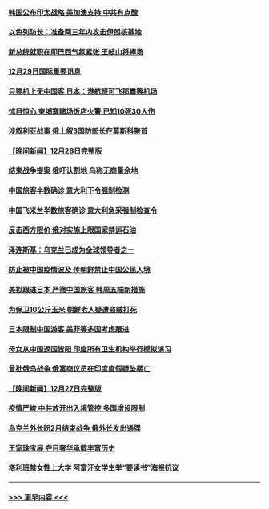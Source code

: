 #### [韩国公布印太战略 美加澳支持 中共有点酸](../pages/prog202/a103609686.md?t=12300043) 
#### [以色列防长：准备两三年内攻击伊朗核基地](../pages/prog202/a103609691.md?t=12300043) 
#### [新总统就职在即巴西气氛紧张 王岐山将捧场](../pages/prog202/a103609678.md?t=12300043) 
#### [12月29日国际重要讯息](../pages/prog202/a103609701.md?t=12300043) 
#### [只要机上无中国客 日本：港航班可飞那霸等机场](../pages/prog202/a103609603.md?t=12300043) 
#### [怵目惊心 柬埔寨赌场饭店火警 已知10死30人伤](../pages/prog202/a103609529.md?t=12300043) 
#### [涉叙利亚战事 俄土叙3国防部长在莫斯科聚首](../pages/prog202/a103609513.md?t=12300043) 
#### [【晚间新闻】12月28日完整版](../pages/prog202/a103609355.md?t=12300043) 
#### [结束战争提案 俄吁认割地 乌称无商量余地](../pages/prog202/a103609485.md?t=12300043) 
#### [中国旅客半数确诊 意大利下令强制检测](../pages/prog202/a103609451.md?t=12300043) 
#### [中国飞米兰半数旅客确诊 意大利急采强制检查令](../pages/prog202/a103609390.md?t=12300043) 
#### [反击西方限价 俄对实施上限国家禁运石油](../pages/prog202/a103609259.md?t=12300043) 
#### [泽连斯基：乌克兰已成为全球领导者之一](../pages/prog202/a103609255.md?t=12300043) 
#### [防止被中国疫情波及 传朝鲜禁止中国公民入境](../pages/prog202/a103609156.md?t=12300043) 
#### [美拟跟进日本 严筛中国旅客 韩周五端新措施](../pages/prog202/a103609005.md?t=12300043) 
#### [为保卫10公斤玉米 朝鲜老人疑遭盗贼打死](../pages/prog202/a103608732.md?t=12300043) 
#### [日本限制中国游客 美菲等多国考虑跟进](../pages/prog202/a103608736.md?t=12300043) 
#### [母女从中国返国皆阳 印度所有卫生机构举行模拟演习](../pages/prog202/a103608726.md?t=12300043) 
#### [曾批俄乌战争 俄富商议员在印度度假疑坠楼亡](../pages/prog202/a103608624.md?t=12300043) 
#### [【晚间新闻】12月27日完整版](../pages/prog202/a103608488.md?t=12300043) 
#### [疫情严峻 中共放开出入境管控 多国增设限制](../pages/prog202/a103608533.md?t=12300043) 
#### [乌克兰外长盼2月结束战争 俄外长发出通牒](../pages/prog202/a103608510.md?t=12300043) 
#### [王室珠宝展 夺目奢华承载丰富历史](../pages/prog202/a103608298.md?t=12300043) 
#### [塔利班禁女性上大学 阿富汗女学生举“要读书”海报抗议](../pages/prog202/a103608355.md?t=12300043) 

----
#### [ >>> 更早内容 <<< ](../indexes/prog202-earlier.md)
